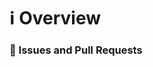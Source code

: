 # ℹ Overview

<!--- 
Explain the purposed changes 
-->

### 📝 Issues and Pull Requests

<!--- 
 - [ ] #1
 - [ ] #2
-->
